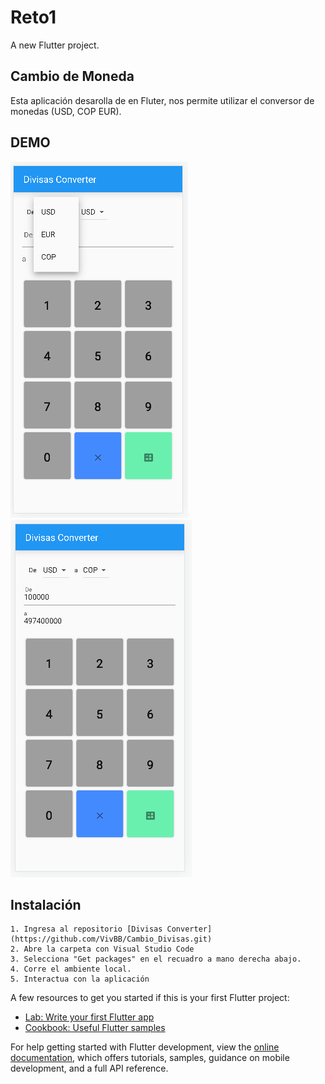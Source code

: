 # Reto1

A new Flutter project.

## Cambio de Moneda

Esta aplicación desarolla de en Fluter, nos permite utilizar el conversor de monedas (USD, COP EUR).

## DEMO

![Selecciona el tipo de moneda](/img/Demo1.PNG "tipo de moneda")
![Selecciona el valor a cambiar](/img/Demo2.PNG "Valor a cambiar")


## Instalación

    1. Ingresa al repositorio [Divisas Converter](https://github.com/VivBB/Cambio_Divisas.git)
    2. Abre la carpeta con Visual Studio Code
    3. Selecciona "Get packages" en el recuadro a mano derecha abajo.
    4. Corre el ambiente local.
    5. Interactua con la aplicación


A few resources to get you started if this is your first Flutter project:

- [Lab: Write your first Flutter app](https://docs.flutter.dev/get-started/codelab)
- [Cookbook: Useful Flutter samples](https://docs.flutter.dev/cookbook)

For help getting started with Flutter development, view the
[online documentation](https://docs.flutter.dev/), which offers tutorials,
samples, guidance on mobile development, and a full API reference.
